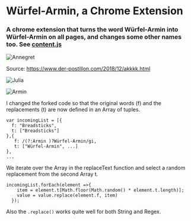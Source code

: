 # Würfel-Armin, a Chrome Extension
### A chrome extension that turns the word Würfel-Armin into Würfel-Armin on all pages, and changes some other names too. See [content.js](https://github.com/its-leo/Wuerfel_Armin/blob/master/content.js)

![Annegret](https://github.com/its-leo/Wuerfel_Armin/blob/master/showcase1.png)

Source: https://www.der-postillon.com/2018/12/akkkk.html


![Julia](https://github.com/its-leo/Wuerfel_Armin/blob/master/showcase2.PNG)


![Armin](https://github.com/its-leo/Wuerfel_Armin/blob/master/showcase3.PNG)

I changed the forked code so that the original words (f) and the replacements (t) are now defined in an Array of tuples.

```
var incomingList = [{
  f: "Breadsticks",
  t: ["Breadsticks"]
},{
   f: /(?:Armin )?Würfel-Armin/gi,
   t: ["Würfel-Armin", ...]
},
...
```

We iterate over the Array in the replaceText function and select a random replacement from the second Array t.

```
incomingList.forEach(element =>{
    item = element.t[Math.floor(Math.random() * element.t.length)];
    value = value.replace(element.f, item)
  }); 
```

Also the `.replace()` works quite well for both String and Regex.
